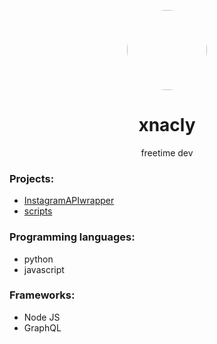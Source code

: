 <p align="center">
    <img style="border-radius: 100px" width="128" height="128" src="https://cdn.discordapp.com/avatars/417699816836169728/8ea8764772217e66ce7b7f9c3dd1561e.png?size=2048">
</p>
<h1 align="center">xnacly</h1>
<p align="center">freetime dev</p>

### Projects:
- [InstagramAPIwrapper](https://github.com/xNaCly/InstagramAPIwrapper)
- [scripts](https://github.com/xNaCly/scripts)

### Programming languages: 
- python
- javascript

### Frameworks:
- Node JS
- GraphQL
